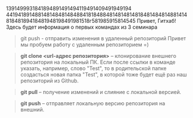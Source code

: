 1391499931841894891491494119491409491949194
4419418914881481484814848841818488481481481481848148481488141481848189418481948198491981518г581985915814545
Привет, Гитхаб! Здесь будет информация о первых командах из 3 семинара
> git push - отправить изменения в удаленный репозиторий 
Привет мы пробуем работу с удаленным репозиторием =)

> **git clone <url-адрес репозитория>** – клонирование внешнего репозитория на
локальный ПК. Если после ссылки в команде указать, например, слово "Test", то в родительской папке создасться новая папка "Test", в которой тоже будет ещё раз наш репозиторий из Github.

> **git pull** – получение изменений и слияние с локальной версией.

> **git push** – отправляет локальную версию репозитория на внешний.